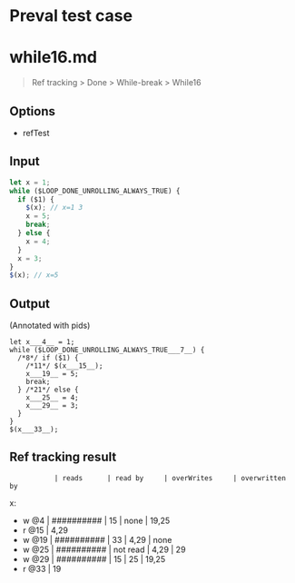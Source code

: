 # Preval test case

# while16.md

> Ref tracking > Done > While-break > While16
>
>

## Options

- refTest

## Input

`````js filename=intro
let x = 1;
while ($LOOP_DONE_UNROLLING_ALWAYS_TRUE) {
  if ($1) {
    $(x); // x=1 3
    x = 5;
    break;
  } else {
    x = 4;
  }
  x = 3;
}
$(x); // x=5
`````


## Output

(Annotated with pids)

`````filename=intro
let x___4__ = 1;
while ($LOOP_DONE_UNROLLING_ALWAYS_TRUE___7__) {
  /*8*/ if ($1) {
    /*11*/ $(x___15__);
    x___19__ = 5;
    break;
  } /*21*/ else {
    x___25__ = 4;
    x___29__ = 3;
  }
}
$(x___33__);
`````


## Ref tracking result


               | reads      | read by     | overWrites     | overwritten by
x:
  - w @4       | ########## | 15          | none           | 19,25
  - r @15      | 4,29
  - w @19      | ########## | 33          | 4,29           | none
  - w @25      | ########## | not read    | 4,29           | 29
  - w @29      | ########## | 15          | 25             | 19,25
  - r @33      | 19

